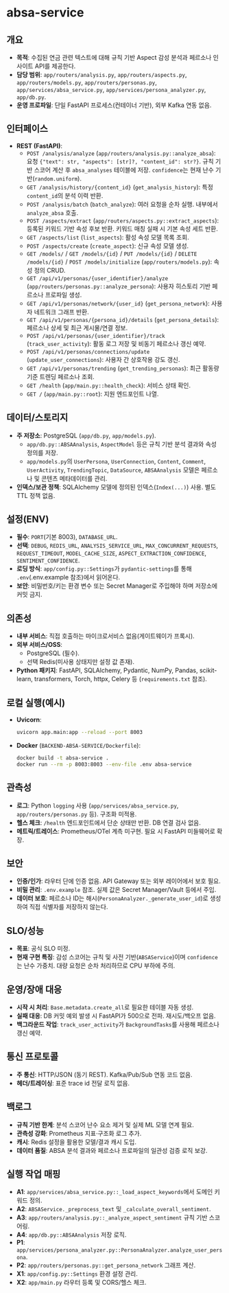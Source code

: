 # absa-service

## 개요
- **목적**: 수집된 연금 관련 텍스트에 대해 규칙 기반 Aspect 감성 분석과 페르소나 인사이트 API를 제공한다.
- **담당 범위**: `app/routers/analysis.py`, `app/routers/aspects.py`, `app/routers/models.py`, `app/routers/personas.py`, `app/services/absa_service.py`, `app/services/persona_analyzer.py`, `app/db.py`.
- **운영 프로파일**: 단일 FastAPI 프로세스(컨테이너 기반), 외부 Kafka 연동 없음.

## 인터페이스
- **REST (FastAPI)**:
  - `POST /analysis/analyze` (`app/routers/analysis.py::analyze_absa`): 요청 `{"text": str, "aspects": [str]?, "content_id": str?}`. 규칙 기반 스코어 계산 후 `absa_analyses` 테이블에 저장. `confidence`는 현재 난수 기반(`random.uniform`).
  - `GET /analysis/history/{content_id}` (`get_analysis_history`): 특정 `content_id`의 분석 이력 반환.
  - `POST /analysis/batch` (`batch_analyze`): 여러 요청을 순차 실행. 내부에서 `analyze_absa` 호출.
  - `POST /aspects/extract` (`app/routers/aspects.py::extract_aspects`): 등록된 키워드 기반 속성 후보 반환. 키워드 매칭 실패 시 기본 속성 세트 반환.
  - `GET /aspects/list` (`list_aspects`): 활성 속성 모델 목록 조회.
  - `POST /aspects/create` (`create_aspect`): 신규 속성 모델 생성.
  - `GET /models/` / `GET /models/{id}` / `PUT /models/{id}` / `DELETE /models/{id}` / `POST /models/initialize` (`app/routers/models.py`): 속성 정의 CRUD.
  - `GET /api/v1/personas/{user_identifier}/analyze` (`app/routers/personas.py::analyze_persona`): 사용자 히스토리 기반 페르소나 프로파일 생성.
  - `GET /api/v1/personas/network/{user_id}` (`get_persona_network`): 사용자 네트워크 그래프 반환.
  - `GET /api/v1/personas/{persona_id}/details` (`get_persona_details`): 페르소나 상세 및 최근 게시물/연결 정보.
  - `POST /api/v1/personas/{user_identifier}/track` (`track_user_activity`): 활동 로그 저장 및 비동기 페르소나 갱신 예약.
  - `POST /api/v1/personas/connections/update` (`update_user_connections`): 사용자 간 상호작용 강도 갱신.
  - `GET /api/v1/personas/trending` (`get_trending_personas`): 최근 활동량 기준 트렌딩 페르소나 조회.
  - `GET /health` (`app/main.py::health_check`): 서비스 상태 확인.
  - `GET /` (`app/main.py::root`): 지원 엔드포인트 나열.

## 데이터/스토리지
- **주 저장소**: PostgreSQL (`app/db.py`, `app/models.py`).
  - `app/db.py::ABSAAnalysis`, `AspectModel` 등은 규칙 기반 분석 결과와 속성 정의를 저장.
  - `app/models.py`의 `UserPersona`, `UserConnection`, `Content`, `Comment`, `UserActivity`, `TrendingTopic`, `DataSource`, `ABSAAnalysis` 모델은 페르소나 및 콘텐츠 메타데이터를 관리.
- **인덱스/보관 정책**: SQLAlchemy 모델에 정의된 인덱스(`Index(...)`) 사용. 별도 TTL 정책 없음.

## 설정(ENV)
- **필수**: `PORT`(기본 8003), `DATABASE_URL`.
- **선택**: `DEBUG`, `REDIS_URL`, `ANALYSIS_SERVICE_URL`, `MAX_CONCURRENT_REQUESTS`, `REQUEST_TIMEOUT`, `MODEL_CACHE_SIZE`, `ASPECT_EXTRACTION_CONFIDENCE`, `SENTIMENT_CONFIDENCE`.
- **로딩 방식**: `app/config.py::Settings`가 `pydantic-settings`를 통해 `.env`(.env.example 참조)에서 읽어온다.
- **보안**: 비밀번호/키는 환경 변수 또는 Secret Manager로 주입해야 하며 저장소에 커밋 금지.

## 의존성
- **내부 서비스**: 직접 호출하는 마이크로서비스 없음(게이트웨이가 프록시).
- **외부 서비스/OSS**:
  - PostgreSQL (필수).
  - 선택 Redis(미사용 상태지만 설정 값 존재).
- **Python 패키지**: FastAPI, SQLAlchemy, Pydantic, NumPy, Pandas, scikit-learn, transformers, Torch, httpx, Celery 등 (`requirements.txt` 참조).

## 로컬 실행(예시)
- **Uvicorn**:
  ```bash
  uvicorn app.main:app --reload --port 8003
  ```
- **Docker** (`BACKEND-ABSA-SERVICE/Dockerfile`):
  ```bash
  docker build -t absa-service .
  docker run --rm -p 8003:8003 --env-file .env absa-service
  ```

## 관측성
- **로그**: Python `logging` 사용 (`app/services/absa_service.py`, `app/routers/personas.py` 등). 구조화 미적용.
- **헬스 체크**: `/health` 엔드포인트에서 단순 상태만 반환. DB 연결 검사 없음.
- **메트릭/트레이스**: Prometheus/OTel 계측 미구현. 필요 시 FastAPI 미들웨어로 확장.

## 보안
- **인증/인가**: 라우터 단에 인증 없음. API Gateway 또는 외부 레이어에서 보호 필요.
- **비밀 관리**: `.env.example` 참조. 실제 값은 Secret Manager/Vault 등에서 주입.
- **데이터 보호**: 페르소나 ID는 해시(`PersonaAnalyzer._generate_user_id`)로 생성하여 직접 식별자를 저장하지 않는다.

## SLO/성능
- **목표**: 공식 SLO 미정.
- **현재 구현 특징**: 감성 스코어는 규칙 및 사전 기반(`ABSAService`)이며 `confidence`는 난수 가중치. 대량 요청은 순차 처리하므로 CPU 부하에 주의.

## 운영/장애 대응
- **시작 시 처리**: `Base.metadata.create_all`로 필요한 테이블 자동 생성.
- **실패 대응**: DB 커밋 예외 발생 시 FastAPI가 500으로 전파. 재시도/백오프 없음.
- **백그라운드 작업**: `track_user_activity`가 `BackgroundTasks`를 사용해 페르소나 갱신 예약.

## 통신 프로토콜
- **주 통신**: HTTP/JSON (동기 REST). Kafka/Pub/Sub 연동 코드 없음.
- **헤더/트레이싱**: 표준 trace id 전달 로직 없음.

## 백로그
- **규칙 기반 한계**: 분석 스코어 난수 요소 제거 및 실제 ML 모델 연계 필요.
- **관측성 강화**: Prometheus 지표·구조화 로그 추가.
- **캐시**: Redis 설정을 활용한 모델/결과 캐시 도입.
- **데이터 품질**: ABSA 분석 결과와 페르소나 프로파일의 일관성 검증 로직 보강.

## 실행 작업 매핑
- **A1**: `app/services/absa_service.py::_load_aspect_keywords`에서 도메인 키워드 정의.
- **A2**: `ABSAService._preprocess_text` 및 `_calculate_overall_sentiment`.
- **A3**: `app/routers/analysis.py::_analyze_aspect_sentiment` 규칙 기반 스코어링.
- **A4**: `app/db.py::ABSAAnalysis` 저장 로직.
- **P1**: `app/services/persona_analyzer.py::PersonaAnalyzer.analyze_user_persona`.
- **P2**: `app/routers/personas.py::get_persona_network` 그래프 계산.
- **X1**: `app/config.py::Settings` 환경 설정 관리.
- **X2**: `app/main.py` 라우터 등록 및 CORS/헬스 체크.
